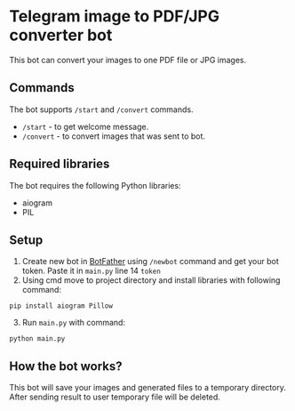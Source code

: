# Telegram image to PDF/JPG converter bot
This bot can convert your images to one PDF file or JPG images.
## Commands
The bot supports `/start` and `/convert` commands.<br/>
* `/start` - to get welcome message.<br/>
* `/convert` - to convert images that was sent to bot.<br/>
## Required libraries
The bot requires the following Python libraries:
* aiogram
* PIL
## Setup
1) Create new bot in [BotFather](https://t.me/BotFather) using `/newbot` command and get your bot token. Paste it in `main.py` line 14 `token`
2) Using cmd move to project directory and install libraries with following command:<br/>
```
pip install aiogram Pillow
```
3) Run `main.py` with command:
```
python main.py
```
## How the bot works?
This bot will save your images and generated files to a temporary directory.<br/>
After sending result to user temporary file will be deleted.
